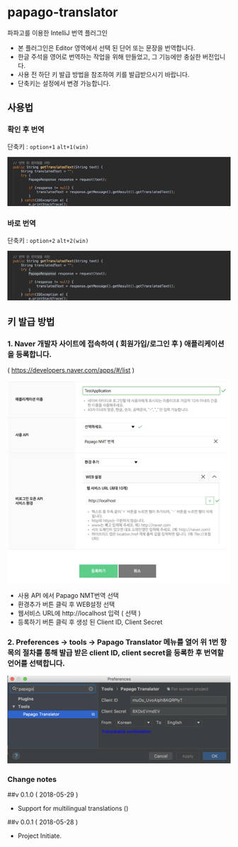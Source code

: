 # papago-translator
파파고를 이용한 IntelliJ 번역 플러그인
* 본 플러그인은 Editor 영역에서 선택 된 단어 또는 문장을 번역합니다.
* 한글 주석을 영어로 번역하는 작업을 위해 만들었고, 그 기능에만 충실한 버전입니다.
* 사용 전 하단 키 발급 방법을 참조하여 키를 발급받으시기 바랍니다.
* 단축키는 설정에서 변경 가능합니다.

## 사용법
### 확인 후 번역
단축키 : ```option+1``` ```alt+1(win)```

![function-1](./screenshot/function-1.gif)

### 바로 번역
단축키 : ```option+2``` ```alt+2(win)```

![function-2](./screenshot/function-2.gif)

## 키 발급 방법
### 1. Naver 개발자 사이트에 접속하여 ( 회원가입/로그인 후 ) 애플리케이션을 등록합니다.

 ( https://developers.naver.com/apps/#/list )
 
![어플리케이션등록](./screenshot/regist-application.png)
 
 * 사용 API 에서 Papago NMT번역 선택
 * 환경추가 버튼 클릭 후 WEB설정 선택
 * 웹서비스 URL에 http://localhost 입력 ( 선택 )
 * 등록하기 버튼 클릭 후 생성 된 Client ID, Client Secret
 
 
### 2. Preferences -> tools -> Papago Translator 메뉴를 열어 위 1번 항목의 절차를 통해 발급 받은 client ID, client secret을 등록한 후 번역할 언어를 선택합니다.



![키등록](./screenshot/apply-id-and-key.png)


### Change notes

##v 0.1.0 ( 2018-05-29 )

* Support for multilingual translations ()

##v 0.0.1 ( 2018-05-28 )

* Project Initiate.



